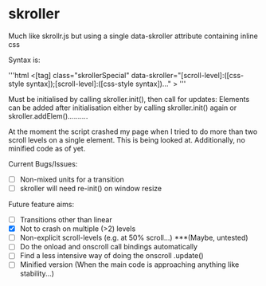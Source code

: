 skroller
========

Much like skrollr.js but using a single data-skroller attribute containing inline css

Syntax is:

'''html
<[tag] class="skrollerSpecial" data-skroller="[scroll-level]:([css-style syntax]);[scroll-level]:([css-style syntax])..." >
'''

Must be initialised by calling skroller.init(), then call for updates: <body onscroll="skroller.update()">
Elements can be added after initialisation either by calling skroller.init() again or skroller.addElem()..........

At the moment the script crashed my page when I tried to do more than two scroll levels on a single element. This is
 being looked at. Additionally, no minified code as of yet.

Current Bugs/Issues:
  - [ ] Non-mixed units for a transition
  - [ ] skroller will need re-init() on window resize
 
Future feature aims:
  - [ ] Transitions other than linear
  - [x] Not to crash on multiple (>2) levels
  - [ ] Non-explicit scroll-levels (e.g. at 50% scroll...) ***(Maybe, untested)
  - [ ] Do the onload and onscroll call bindings automatically
  - [ ] Find a less intensive way of doing the onscroll .update()
  - [ ] Minified version (When the main code is approaching anything like stability...)

